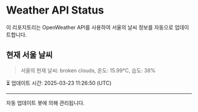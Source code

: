 
# Weather API Status

이 리포지토리는 OpenWeather API를 사용하여 서울의 날씨 정보를 자동으로 업데이트합니다.

## 현재 서울 날씨
> 서울의 현재 날씨: broken clouds, 온도: 15.99°C, 습도: 38%

⏳ 업데이트 시간: 2025-03-23 11:26:50 (UTC)

---
자동 업데이트 봇에 의해 관리됩니다.
